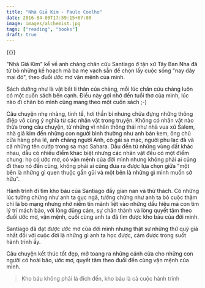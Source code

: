 ```yaml
---
title: "Nhà Giả Kim - Paulo Coelho"
date: 2016-04-08T17:59:15+07:00
image: images/alchemist.jpg
tags: ["reading", "books"]
draft: true
---
```

{{<imgcap title="The Alchemist" src="/images/posts/alchemist.jpg">}}
<!--more-->
"Nhà Giả Kim" kể về anh chàng chăn cừu Santiago ở tận xứ Tây Ban Nha đã từ bỏ những kế hoạch mà ba mẹ vạch sẵn để chọn lấy cuộc sống "nay đây mai đó", theo đuổi ước mơ vận mệnh của mình.

Sách dường như là vật bất li thân của chàng, mỗi lúc chăn cừu chàng luôn có một cuốn sách bên cạnh. Điều này gợi nhớ đến tuổi thơ của mình, lúc nào đi chăn bò mình cũng mang theo một cuốn sách ;-)

Câu chuyện nhẹ nhàng, tinh tế, hơi thần bí nhưng chứa đựng những thông điệp vô cùng ý nghĩa từ các nhân vật trong truyện. Không có nhân vật nào thừa trong câu chuyện, từ những vĩ nhân thông thái như nhà vua xứ Salem, nhà giả kim đến những con người bình thường như anh bán kem, ông chủ cửa hàng pha lê, anh chàng người Anh, cô gái sa mạc, người phu lạc đà và cả những tên cướp trong sa mạc Sahara. Dẫu đến từ những vùng đất khác nhau, dẫu có nhiều điểm khác biệt nhưng các nhân vật đều có một điểm chung: họ có ước mơ, có vận mệnh của đời mình nhưng không phải ai cũng đi theo nó đến cùng, không phải ai cũng đưa ra được lựa chọn giữa "một bên là những gì quen thuộc gần gũi và một bên là những gì mình muốn sở hữu".

Hành trình đi tìm kho báu của Santiago đầy gian nan và thử thách. Có những lúc tưởng chừng như anh ta gục ngã, tưởng chừng như anh ta bỏ cuộc thậm chí là bỏ mạng nhưng nhờ niềm tin mãnh liệt vào những dấu hiệu mà con tim lý trí mách bảo, với lòng dũng cảm, sự chân thành và lòng quyết tâm theo đuổi ước mơ, vận mệnh, cuối cùng anh ta đã tìm được kho báu của đời mình.

Santiago đã đạt được ước mơ của đời mình nhưng thật sự những thứ quý giá nhất đối với cuộc đời là những gì anh ta học được, cảm được trong suốt hành trình ấy.

Câu chuyện kết thúc tốt đẹp, mở toang ra những cánh cửa cho những con người có hoài bão, ước mơ, quyết tâm theo đuổi đến cùng vận mệnh của mình.

> Kho báu không phải là đích đến, kho báu là cả cuộc hành trình
